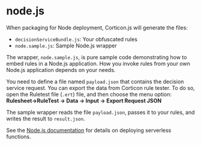 # node.js

When packaging for Node deployment, Corticon.js will generate the files:

* `decisionServiceBundle.js`: Your obfuscated rules
* `node.sample.js`: Sample Node.js wrapper

The wrapper, `node.sample.js`, is pure sample code demonstrating how to embed rules in a Node.js application. How you invoke rules from your own Node.js application depends on your needs.

You need to define a file named `payload.json` that contains the decision service request. You can export the data from Corticon rule tester. To do so, open the Ruletest file (`.ert`) file, and then choose the menu option: **Rulesheet->RuleTest -> Data -> Input -> Export Request JSON**

The sample wrapper reads the file `payload.json`, passes it to your rules, and writes the result to `result.json`.

See the [Node.js documentation](https://nodejs.org/en/docs/) for details on deploying serverless functions.
